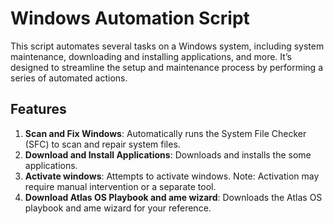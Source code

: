 # Windows Automation Script

This script automates several tasks on a Windows system, including system maintenance, downloading and installing applications, and more. It’s designed to streamline the setup and maintenance process by performing a series of automated actions.

## Features

1. **Scan and Fix Windows**: Automatically runs the System File Checker (SFC) to scan and repair system files.
2. **Download and Install Applications**: Downloads and installs the some applications.
3. **Activate windows**: Attempts to activate windows. Note: Activation may require manual intervention or a separate tool.
4. **Download Atlas OS Playbook and ame wizard**: Downloads the Atlas OS playbook and ame wizard for your reference.
